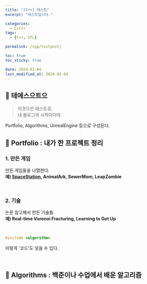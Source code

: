 ```yaml
---
title: "[C++] 테스트"
excerpt: "테스트입니다."

categories:
  - C/C++
tags:
  - [C++, STL]

permalink: /cpp/testpost/

toc: true
toc_sticky: true

date: 2024-01-04
last_modified_at: 2024-01-04
---
```


## 🦥 테에스으트으

>이것으은 테스트로,<br>
>내 블로그의 시작이다아.

Portfolio, Algorithms, UnrealEngine 등으로 구성된다.

## 🦥 Portfolio : 내가 한 프로젝트 정리

### 1. 만든 게임

만든 게임들을 나열한다.<br>
**예) [SpaceStation](https://www.youtube.com/watch?v=MsZts6FvNiY&t=34s), AnimalArk, SewerMom, LeapZombie**

<br>

### 2. 기술

논문 참고해서 만든 기술들.<br>
**예) Real-time Voronoi Fracturing, Learning to Get Up**

<br>

```cpp
#include <algorithm>
```

이렇게 '코드'도 넣을 수 있다.

<br>

## 🦥 Algorithms : 백준이나 수업에서 배운 알고리즘
